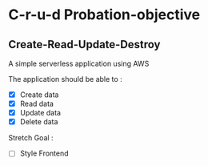 # C-r-u-d Probation-objective

## Create-Read-Update-Destroy

A simple serverless application using AWS

The application should be able to :

- [x] Create data
- [x] Read data
- [x] Update data
- [x] Delete data

Stretch Goal :

- [ ] Style Frontend
